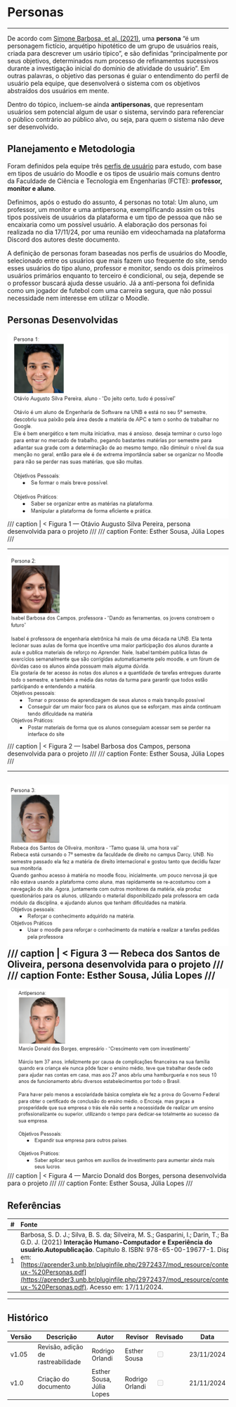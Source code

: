 # Personas
---

De acordo com [Simone Barbosa, et al. (2021)](https://aprender3.unb.br/pluginfile.php/2972437/mod_resource/content/2/ihc-ux-%20Personas.pdf), uma **persona** “é um personagem fictício, arquétipo
hipotético de um grupo de usuários reais, criada para descrever um usário típico”, e são
definidas “principalmente por seus objetivos, determinados num processo de
refinamentos sucessivos durante a investigação inicial do domínio de atividade do usuário”. Em outras palavras, o objetivo das personas é guiar o entendimento do perfil de usuário pela equipe, que desenvolverá o sistema com os objetivos abstraídos
dos usuários em mente. 

Dentro do tópico, incluem-se ainda **antipersonas**, que representam usuários sem potencial algum de usar o sistema, servindo para referenciar o público contrário ao público alvo, ou seja, para quem o sistema não deve ser desenvolvido.


## Planejamento e Metodologia

Foram definidos pela equipe três [perfis de usuário](https://requisitos-de-software.github.io/2024.2-Moodle/Entregas/02%20-%20Elicita%C3%A7%C3%A3o/Elicita%C3%A7%C3%A3o/Perfil%20dos%20Usuarios/) para estudo, com base em tipos de usuário do Moodle e os tipos de usuário mais comuns dentro da Faculdade de Ciência e Tecnologia em Engenharias (FCTE): **professor, monitor e aluno**.

Definimos, após o estudo do assunto, 4 personas no total: Um aluno, um professor, um monitor e uma antipersona, exemplificando assim os três tipos possíveis de usuários da plataforma e um tipo de pessoa que não se encaixaria como um possível usuário. A elaboração dos personas foi realizada no dia 17/11/24, por uma reunião em videochamada na plataforma Discord dos autores deste documento.

A definição de personas foram baseadas nos perfis de usuários do Moodle, selecionado entre os usuários que mais fazem uso frequente do site, sendo esses usuários do tipo aluno, professor e monitor, sendo os dois primeiros usuários primários enquanto to terceiro é condicional, ou seja, depende se o professor buscará ajuda desse usuário. Já a anti-persona foi definida como um jogador de futebol com uma carreira segura, que não possui necessidade nem interesse em utilizar o Moodle.

## Personas Desenvolvidas

![Aluno](../../../img/persona1.png)
/// caption | < 
Figura 1 — Otávio Augusto Silva Pereira, persona desenvolvida para o projeto
///
/// caption
Fonte: Esther Sousa, Júlia Lopes
///

---
![Professor](../../../img/persona2.png)
/// caption | <
Figura 2 — Isabel Barbosa dos Campos, persona desenvolvida para o projeto
///
/// caption
Fonte: Esther Sousa, Júlia Lopes
///

---
![Monitor](../../../img/persona3.png)
/// caption | <
Figura 3 — Rebeca dos Santos de Oliveira, persona desenvolvida para o projeto
///
/// caption
Fonte: Esther Sousa, Júlia Lopes
///
---

![Anti](../../../img/persona5.png)
/// caption | <
Figura 4 — Marcio Donald dos Borges, persona desenvolvida para o projeto
///
/// caption
Fonte: Esther Sousa, Júlia Lopes
///

## Referências

| # | Fonte |
|---|:------|
| 1 | Barbosa, S. D. J.; Silva, B. S. da; Silveira, M. S.; Gasparini, I.; Darin, T.; Barbosa, G.D. J. (2021) **Interação Humano-Computador e Experiência do usuário.Autopublicação**. Capítulo 8. ISBN: 978-65-00-19677-1. Disponível em: [https://aprender3.unb.br/pluginfile.php/2972437/mod_resource/content/2/ihc-ux-%20Personas.pdf](https://aprender3.unb.br/pluginfile.php/2972437/mod_resource/content/2/ihc-ux-%20Personas.pdf). Acesso em: 17/11/2024.|

---

## Histórico


| Versão | Descrição                  | Autor                   | Revisor                  |Revisado | Data       |
|--------|----------------------------|-------------------------|--------------------------|------|------|
| v1.05   | Revisão, adição de rastreabilidade                     | Rodrigo Orlandi     |  Esther Sousa          |<input type="checkbox" onclick="return false;" disabled/>| 23/11/2024 |
| v1.0   | Criação do documento                     | Esther Sousa, Júlia Lopes     |  Rodrigo Orlandi          |<input type="checkbox" onclick="return false;" disabled/>| 21/11/2024 |
